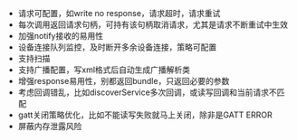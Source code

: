  - 请求可配置，如write no response，请求超时，请求重试
 - 每次调用返回请求句柄，可持有该句柄取消请求，尤其是请求不断重试中生效
 - 加强notify接收的易用性
 - 设备连接队列监控，及时断开多余设备连接，策略可配置
 - 支持扫描
 - 支持广播配置，写xml格式后自动生成广播解析类
 - 增强response易用性，别都返回bundle，只返回必要的参数
 - 考虑回调错乱，比如discoverService多次回调，或读写回调和当前请求不匹配
 - gatt关闭策略优化，比如不能读写失败就马上关闭，除非是GATT ERROR
 - 屏蔽内存泄露风险